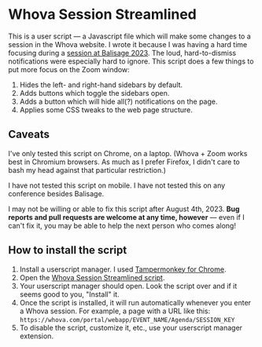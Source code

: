 # Whova Session Streamlined

This is a user script — a Javascript file which will make some changes to a session in the Whova website. I wrote it because I was having a hard time focusing during a [session at Balisage 2023](https://balisage.net/2023/Program.html). The loud, hard-to-dismiss notifications were especially hard to ignore. This script does a few things to put more focus on the Zoom window:

1. Hides the left- and right-hand sidebars by default.
2. Adds buttons which toggle the sidebars open.
3. Adds a button which will hide all(?) notifications on the page.
4. Applies some CSS tweaks to the web page structure.


## Caveats

I've only tested this script on Chrome, on a laptop. (Whova + Zoom works best in Chromium browsers. As much as I prefer Firefox, I didn't care to bash my head against that particular restriction.)

I have not tested this script on mobile. I have not tested this on any conference besides Balisage.

I may not be willing or able to fix this script after August 4th, 2023. **Bug reports and pull requests are welcome at any time, however** — even if I can't fix it, you may be able to help the next person who comes along!


## How to install the script

1. Install a userscript manager. I used [Tampermonkey for Chrome](https://chrome.google.com/webstore/detail/tampermonkey/dhdgffkkebhmkfjojejmpbldmpobfkfo?hl=en).
2. Open the [Whova Session Streamlined script](https://raw.githubusercontent.com/amclark42/whova-session-streamlined/main/whova-session.user.js). 
3. Your userscript manager should open. Look the script over and if it seems good to you, "Install" it.
4. Once the script is installed, it will run automatically whenever you enter a Whova session. For example, a page with a URL like this: `https://whova.com/portal/webapp/EVENT_NAME/Agenda/SESSION_KEY`
5. To disable the script, customize it, etc., use your userscript manager extension.
